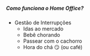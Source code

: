 ##### Como funciona o Home Office?

- Gestão de Interrupções <!-- .element: class="fragment" -->
  - Idas ao mercado <!-- .element: class="fragment" -->
  - Bebê chorando <!-- .element: class="fragment" -->
  - Passear com o cachorro <!-- .element: class="fragment" -->
  - Hora do chá <!-- .element: class="fragment" --> <span class="fragment">:smirk:</span> <span class="fragment">(ou café)</span>
